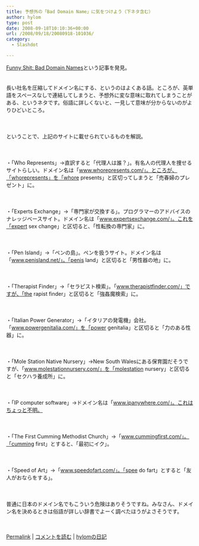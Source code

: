 ```yaml
---
title: 予想外の「Bad Domain Name」に気をつけよう（下ネタ含む）
author: hylom
type: post
date: 2008-09-18T10:10:36+00:00
url: /2008/09/18/20080918-101036/
category:
  - Slashdot

---
```

 [Funny Shit: Bad Domain Names][1]という記事を発見。  
</br>   
長い社名を圧縮してドメイン名にする、というのはよくある話。ところが、英単語をスペースなしで連結してしまうと、予想外に変な意味に取れてしまうことがある、というネタです。俗語に詳しくないと、一見して意味が分からないのがよりひどいところ。</br>  
</br>   
ということで、上記のサイトに載せられているものを解説。</br>  
</br>   
・「Who Represents」→直訳すると「代理人は誰？」。有名人の代理人を捜せるサイトらしい。ドメイン名は「www.whorepresents.com/」。ところが、「whorepresents」を「whore presents」と区切ってしまうと「売春婦のプレゼント」に。</br>  
</br>   
・「Experts Exchange」→「専門家が交換する」。プログラマーのアドバイスのナレッジベースサイト。ドメイン名は「www.expertsexchange.com/」。これを「expert sex change」と区切ると、「性転換の専門家」に。</br>  
</br>   
・「Pen Island」→「ペンの島」。ペンを扱うサイト。ドメイン名は「www.penisland.net/」。「penis land」と区切ると「男性器の地」に。</br>  
</br>   
・「Therapist Finder」→「セラピスト検索」。「www.therapistfinder.com/」ですが、「the rapist finder」と区切ると「強姦魔検索」に。</br>  
</br>   
・「Italian Power Generator」→「イタリアの発電機」会社。「www.powergenitalia.com/」を「power genitalia」と区切ると「力のある性器」に。</br>  
</br>   
・「Mole Station Native Nursery」→New South Walesにある保育園だそうですが、「www.molestationnursery.com/」を「molestation nursery」と区切ると「セクハラ養成所」に。</br>  
</br>   
・「IP computer software」→ドメイン名は「www.ipanywhere.com/」。これはちょっと不明。</br>  
</br>   
・「The First Cumming Methodist Church」→「www.cummingfirst.com/」。「cumming first」とすると、「最初にイク」。</br>  
</br>   
・「Speed of Art」→「www.speedofart.com/」。「spee do fart」とすると「友人がおならをする」。</br>  
</br>   
普通に日本のドメイン名でもこういう危険はありそうですね。みなさん、ドメイン名を決めるときは俗語が詳しい辞書でよーく調べたほうがよさそうです。</br>  
</br> 

   [Permalink][2] |    [コメントを読む][3] |    [hylomの日記][4] 

</br>

 [1]: http://humour.200ok.com.au/bad-domain-names.html
 [2]: http://slashdot.jp/~hylom/journal/452663
 [3]: http://slashdot.jp/~hylom/journal/452663#acomments
 [4]: http://slashdot.jp/~hylom/journal/

